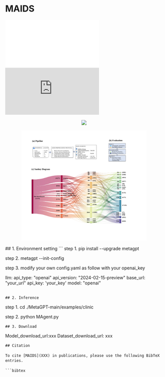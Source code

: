 # MAIDS
![Image](./MIMIC-Ext-EMD_v9.pdf)
![pdf](https://github.com/franciszchen/MAIDS/blob/main/MIMIC-Ext-EMD_v9.pdf)

<p align="center">
    <img src="https://github.com/franciszchen/MAIDS/blob/main/MIMIC-Ext-EMD_v9.pdf" width="400"/>
<p>

  <p align="center">
    <img src="./MIMIC-Ext-EMD_v9.pdf" width="400"/>
<p>
## 1. Environment setting
```
step 1.
pip install --upgrade metagpt

step 2.
metagpt --init-config

step 3. 
modify your own config.yaml as follow with your openai_key

llm:
  api_type: "openai"
  api_version: "2024-02-15-preview"
  base_url: "your_url"
  api_key: 'your_key'
  model: "openai"
```

## 2. Inference
```
step 1. cd ./MetaGPT-main/examples/clinic

step 2. python MAgent.py
```
## 3. Download
```
Model_download_url:xxx
Dataset_download_url: xxx
```
## Citation

To cite [MAIDS](XXX) in publications, please use the following BibTeX entries.

```bibtex

```

